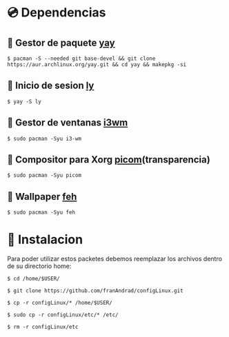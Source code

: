# 💿 Dependencias

## 📂 Gestor de paquete [yay](https://github.com/Jguer/yay)

`$ pacman -S --needed git base-devel && git clone https://aur.archlinux.org/yay.git && cd yay && makepkg -si`

## 📘 Inicio de sesion [ly](https://github.com/fairyglade/ly) 

`$ yay -S ly `

## 📘 Gestor de ventanas [i3wm](https://wiki.archlinux.org/title/i3)

`$ sudo pacman -Syu i3-wm`

## 📘 Compositor para Xorg [picom](https://wiki.archlinux.org/title/picom)(transparencia)

`$ sudo pacman -Syu picom`

## 📙 Wallpaper [feh](https://wiki.archlinux.org/title/Feh_(Espa%C3%B1ol))

`$ sudo pacman -Syu feh`

# 🔧 Instalacion

Para poder utilizar estos packetes debemos reemplazar los archivos dentro de su directorio home:

  `$ cd /home/$USER/`
  
  `$ git clone https://github.com/franAndrad/configLinux.git`
  
  `$ cp -r configLinux/* /home/$USER/`
  
  `$ sudo cp -r configLinux/etc/* /etc/`
  
  `$ rm -r configLinux/etc`
